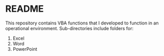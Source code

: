 # README
This repository contains VBA functions that I developed to function in an operational environment. Sub-directories include folders for:
1. Excel
2. Word
3. PowerPoint




